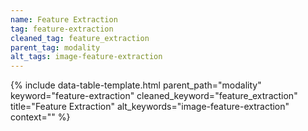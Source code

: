 ```yaml
---
name: Feature Extraction
tag: feature-extraction
cleaned_tag: feature_extraction
parent_tag: modality
alt_tags: image-feature-extraction
---
```


{% include data-table-template.html 
  parent_path="modality" 
  keyword="feature-extraction" 
  cleaned_keyword="feature_extraction" 
  title="Feature Extraction"
  alt_keywords="image-feature-extraction"
  context=""
%}

